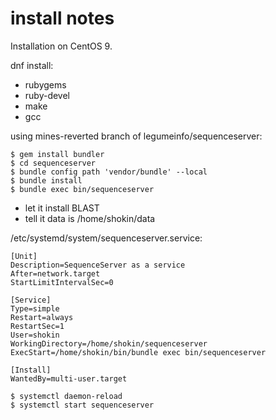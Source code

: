 # install notes

Installation on CentOS 9.

dnf install:
- rubygems
- ruby-devel
- make
- gcc

using mines-reverted branch of legumeinfo/sequenceserver:
```
$ gem install bundler
$ cd sequenceserver
$ bundle config path 'vendor/bundle' --local
$ bundle install
$ bundle exec bin/sequenceserver
```
- let it install BLAST
- tell it data is /home/shokin/data

/etc/systemd/system/sequenceserver.service:
```
[Unit]
Description=SequenceServer as a service
After=network.target
StartLimitIntervalSec=0

[Service]
Type=simple
Restart=always
RestartSec=1
User=shokin
WorkingDirectory=/home/shokin/sequenceserver
ExecStart=/home/shokin/bin/bundle exec bin/sequenceserver

[Install]
WantedBy=multi-user.target
```

```
$ systemctl daemon-reload
$ systemctl start sequenceserver
```
